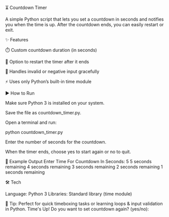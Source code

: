 ⏳ Countdown Timer

A simple Python script that lets you set a countdown in seconds and notifies you when the time is up. After the countdown ends, you can easily restart or exit.

✨ Features

⏱️ Custom countdown duration (in seconds)

🔁 Option to restart the timer after it ends

🚫 Handles invalid or negative input gracefully

⚡ Uses only Python’s built-in time module

▶️ How to Run

Make sure Python 3 is installed on your system.

Save the file as countdown_timer.py.

Open a terminal and run:

python countdown_timer.py


Enter the number of seconds for the countdown.

When the timer ends, choose yes to start again or no to quit.

📂 Example Output
Enter Time For Countdown In Seconds: 5
5 seconds remaining
4 seconds remaining
3 seconds remaining
2 seconds remaining
1 seconds remaining

🛠️ Tech

Language: Python 3
Libraries: Standard library (time module)

🚀 Tip: Perfect for quick timeboxing tasks or learning loops & input validation in Python.
Time's Up!
Do you want to set countdown again? (yes/no):
